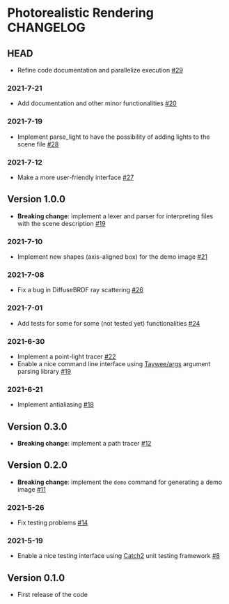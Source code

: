 # Photorealistic Rendering CHANGELOG

## HEAD

- Refine code documentation and parallelize execution [#29](https://github.com/ElisaLegnani/PhotorealisticRendering/pull/29)

### 2021-7-21

- Add documentation and other minor functionalities [#20](https://github.com/ElisaLegnani/PhotorealisticRendering/pull/20)

### 2021-7-19

- Implement parse_light to have the possibility of adding lights to the scene file [#28](https://github.com/ElisaLegnani/PhotorealisticRendering/pull/28)

### 2021-7-12

- Make a more user-friendly interface [#27](https://github.com/ElisaLegnani/PhotorealisticRendering/pull/27)

## Version 1.0.0
- **Breaking change**: implement a lexer and parser for interpreting files with the scene description [#19](https://github.com/ElisaLegnani/PhotorealisticRendering/pull/19)

### 2021-7-10

- Implement new shapes (axis-aligned box) for the demo image [#21](https://github.com/ElisaLegnani/PhotorealisticRendering/pull/21)

### 2021-7-08

- Fix a bug in DiffuseBRDF ray scattering [#26](https://github.com/ElisaLegnani/PhotorealisticRendering/pull/26)

### 2021-7-01

- Add tests for some for some (not tested yet) functionalities [#24](https://github.com/ElisaLegnani/PhotorealisticRendering/pull/24)

### 2021-6-30

- Implement a point-light tracer [#22](https://github.com/ElisaLegnani/PhotorealisticRendering/pull/22)
- Enable a nice command line interface using [Taywee/args](https://github.com/Taywee/args) argument parsing library [#19](https://github.com/ElisaLegnani/PhotorealisticRendering/pull/19)

### 2021-6-21

- Implement antialiasing [#18](https://github.com/ElisaLegnani/PhotorealisticRendering/pull/18)

## Version 0.3.0

- **Breaking change**: implement a path tracer [#12](https://github.com/ElisaLegnani/PhotorealisticRendering/pull/12)

## Version 0.2.0

- **Breaking change**: implement the `demo` command for generating a demo image [#11](https://github.com/ElisaLegnani/PhotorealisticRendering/pull/11)

### 2021-5-26

- Fix testing problems [#14](https://github.com/ElisaLegnani/PhotorealisticRendering/pull/14)

### 2021-5-19

- Enable a nice testing interface using [Catch2](https://github.com/catchorg/Catch2) unit testing framework [#8](https://github.com/ElisaLegnani/PhotorealisticRendering/pull/8)

## Version 0.1.0

- First release of the code
